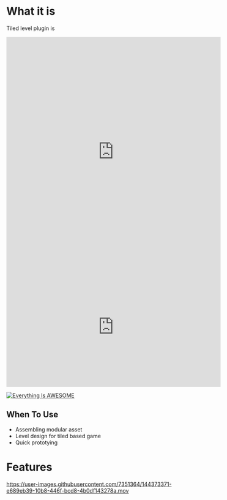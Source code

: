 # What it is

Tiled level plugin is 

<iframe width="560" height="600" src="https://www.youtube.com/embed/5qap5aO4i9A" title="YouTube video player" frameborder="0" allow="accelerometer; autoplay; clipboard-white; encrypted-media; gyroscope; picture-in-picture" allowfullscreen></iframe>
<iframe width="560" height="315" src="https://www.youtube.com/embed/Rng6oH15u3U" title="YouTube video player" frameborder="0" allow="accelerometer; autoplay; clipboard-write; encrypted-media; gyroscope; picture-in-picture" allowfullscreen></iframe>

[![Everything Is AWESOME](http://i.imgur.com/Ot5DWAW.png)](https://youtu.be/StTqXEQ2l-Y?t=35s "Everything Is AWESOME")

## When To Use
* Assembling modular asset
* Level design for tiled based game
* Quick prototying 

# Features



https://user-images.githubusercontent.com/7351364/144373371-e689eb39-10b8-446f-bcd8-4b0df143278a.mov

